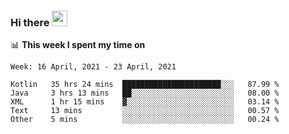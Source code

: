 ### Hi there <a href="https://www.gautamkrishnar.com/"><img src="https://media.giphy.com/media/hvRJCLFzcasrR4ia7z/giphy.gif" width="25px"></a>

📊 **This week I spent my time on**

<!--START_SECTION:waka-->
```text
Week: 16 April, 2021 - 23 April, 2021

Kotlin   35 hrs 24 mins  ██████████████████████░░░   87.99 % 
Java     3 hrs 13 mins   ██░░░░░░░░░░░░░░░░░░░░░░░   08.00 % 
XML      1 hr 15 mins    ▓░░░░░░░░░░░░░░░░░░░░░░░░   03.14 % 
Text     13 mins         ░░░░░░░░░░░░░░░░░░░░░░░░░   00.57 % 
Other    5 mins          ░░░░░░░░░░░░░░░░░░░░░░░░░   00.24 % 
```
<!--END_SECTION:waka-->
